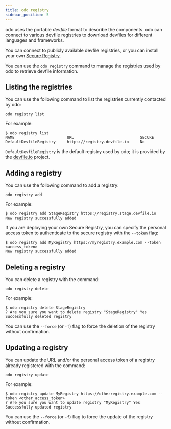 ```yaml
---
title: odo registry
sidebar_position: 5
---
```


odo uses the portable *devfile* format to describe the components. odo can connect to various devfile registries to download devfiles for different languages and frameworks.

You can connect to publicly available devfile registries, or you can install your own [Secure Registry](/docs/architecture/secure-registry).

You can use the `odo registry` command to manage the registries used by odo to retrieve devfile information.

## Listing the registries

You can use the following command to list the registries currently contacted by odo:

```
odo registry list
```

For example:

```
$ odo registry list
NAME                       URL                             SECURE
DefaultDevfileRegistry     https://registry.devfile.io     No
```

`DefaultDevfileRegistry` is the default registry used by odo; it is provided by the [devfile.io](https://devfile.io) project.

## Adding a registry

You can use the following command to add a registry:

```
odo registry add
```

For example:

```
$ odo registry add StageRegistry https://registry.stage.devfile.io
New registry successfully added
```

If you are deploying your own Secure Registry, you can specify the personal access token to authenticate to the secure registry with the `--token` flag:

```
$ odo registry add MyRegistry https://myregistry.example.com --token <access_token>
New registry successfully added
```

## Deleting a registry

You can delete a registry with the command:

```
odo registry delete
```

For example:

```
$ odo registry delete StageRegistry
? Are you sure you want to delete registry "StageRegistry" Yes
Successfully deleted registry
```

You can use the `--force` (or `-f`) flag to force the deletion of the registry without confirmation.

## Updating a registry

You can update the URL and/or the personal access token of a registry already registered with the command:

```
odo registry update
```

For example:

```
$ odo registry update MyRegistry https://otherregistry.example.com --token <other_access_token>
? Are you sure you want to update registry "MyRegistry" Yes
Successfully updated registry
```

You can use the `--force` (or `-f`) flag to force the update of the registry without confirmation.

